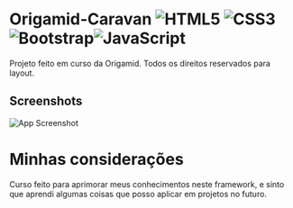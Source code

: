 
# Origamid-Caravan ![HTML5](https://img.shields.io/badge/html5-%23E34F26.svg?style=for-the-badge&logo=html5&logoColor=white) ![CSS3](https://img.shields.io/badge/css3-%231572B6.svg?style=for-the-badge&logo=css3&logoColor=white)![Bootstrap](https://img.shields.io/badge/bootstrap-%238511FA.svg?style=for-the-badge&logo=bootstrap&logoColor=white)![JavaScript](https://img.shields.io/badge/javascript-%23323330.svg?style=for-the-badge&logo=javascript&logoColor=%23F7DF1E) 

Projeto feito em curso da Origamid. Todos os direitos reservados para layout.

## Screenshots

![App Screenshot](https://user-images.githubusercontent.com/121251814/246712822-a2561817-9206-4687-95a7-aacd287bd1c7.png)

# Minhas considerações

Curso feito para aprimorar meus conhecimentos neste framework, e sinto que aprendi algumas coisas que posso aplicar em projetos no futuro.


